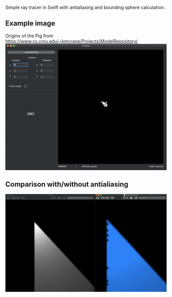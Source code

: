 Simple ray tracer in Swift with antialiasing and bounding sphere calculation.

## Example image
Origins of the Pig from https://www.cs.cmu.edu/~kmcrane/Projects/ModelRepository/
![Sample ray traced image](RayTraceExample.png)

## Comparison with/without antialiasing
![With and without antialiasing](Antialiasing%20comparison.png)
